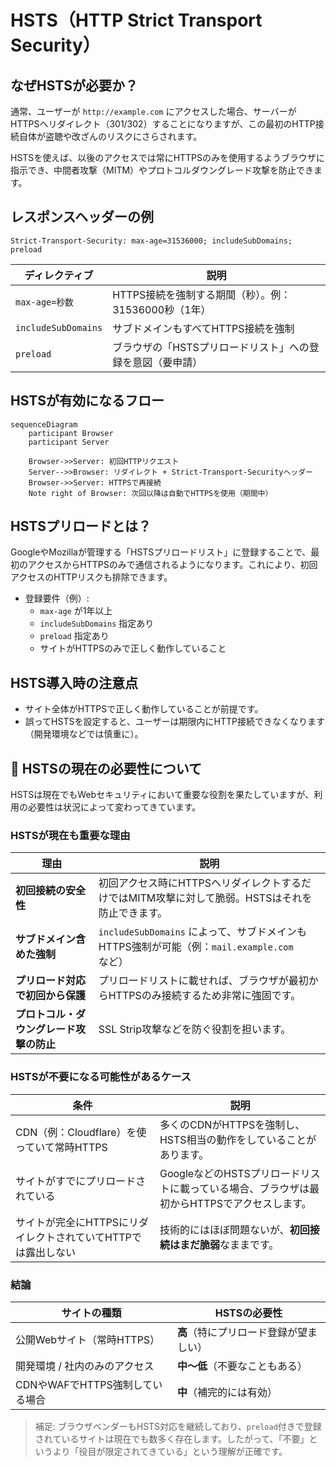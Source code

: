 # HSTS（HTTP Strict Transport Security）

## なぜHSTSが必要か？

通常、ユーザーが `http://example.com` にアクセスした場合、サーバーがHTTPSへリダイレクト（301/302）することになりますが、この最初のHTTP接続自体が盗聴や改ざんのリスクにさらされます。

HSTSを使えば、以後のアクセスでは常にHTTPSのみを使用するようブラウザに指示でき、中間者攻撃（MITM）やプロトコルダウングレード攻撃を防止できます。

## レスポンスヘッダーの例

```http
Strict-Transport-Security: max-age=31536000; includeSubDomains; preload
```

| ディレクティブ         | 説明                                                                 |
|------------------------|----------------------------------------------------------------------|
| `max-age=秒数`         | HTTPS接続を強制する期間（秒）。例：31536000秒（1年）               |
| `includeSubDomains`    | サブドメインもすべてHTTPS接続を強制                                |
| `preload`              | ブラウザの「HSTSプリロードリスト」への登録を意図（要申請）         |

## HSTSが有効になるフロー

```mermaid
sequenceDiagram
    participant Browser
    participant Server

    Browser->>Server: 初回HTTPリクエスト
    Server-->>Browser: リダイレクト + Strict-Transport-Securityヘッダー
    Browser->>Server: HTTPSで再接続
    Note right of Browser: 次回以降は自動でHTTPSを使用（期間中）
```

## HSTSプリロードとは？

GoogleやMozillaが管理する「HSTSプリロードリスト」に登録することで、最初のアクセスからHTTPSのみで通信されるようになります。これにより、初回アクセスのHTTPリスクも排除できます。

- 登録要件（例）:
  - `max-age` が1年以上
  - `includeSubDomains` 指定あり
  - `preload` 指定あり
  - サイトがHTTPSのみで正しく動作していること

## HSTS導入時の注意点

- サイト全体がHTTPSで正しく動作していることが前提です。
- 誤ってHSTSを設定すると、ユーザーは期限内にHTTP接続できなくなります（開発環境などでは慎重に）。

## 📌 HSTSの現在の必要性について

HSTSは現在でもWebセキュリティにおいて重要な役割を果たしていますが、利用の必要性は状況によって変わってきています。

### HSTSが現在も重要な理由

| 理由 | 説明 |
|------|------|
| **初回接続の安全性** | 初回アクセス時にHTTPSへリダイレクトするだけではMITM攻撃に対して脆弱。HSTSはそれを防止できます。 |
| **サブドメイン含めた強制** | `includeSubDomains` によって、サブドメインもHTTPS強制が可能（例：`mail.example.com`など） |
| **プリロード対応で初回から保護** | プリロードリストに載せれば、ブラウザが最初からHTTPSのみ接続するため非常に強固です。 |
| **プロトコル・ダウングレード攻撃の防止** | SSL Strip攻撃などを防ぐ役割を担います。 |

### HSTSが不要になる可能性があるケース

| 条件 | 説明 |
|------|------|
| CDN（例：Cloudflare）を使っていて常時HTTPS | 多くのCDNがHTTPSを強制し、HSTS相当の動作をしていることがあります。 |
| サイトがすでにプリロードされている | GoogleなどのHSTSプリロードリストに載っている場合、ブラウザは最初からHTTPSでアクセスします。 |
| サイトが完全にHTTPSにリダイレクトされていてHTTPでは露出しない | 技術的にはほぼ問題ないが、**初回接続はまだ脆弱**なままです。 |

### 結論

| サイトの種類 | HSTSの必要性 |
|---------------|----------------|
| 公開Webサイト（常時HTTPS） | **高**（特にプリロード登録が望ましい） |
| 開発環境 / 社内のみのアクセス | **中～低**（不要なこともある） |
| CDNやWAFでHTTPS強制している場合 | **中**（補完的には有効） |

> 補足: ブラウザベンダーもHSTS対応を継続しており、`preload`付きで登録されているサイトは現在でも数多く存在します。したがって、「不要」というより「役目が限定されてきている」という理解が正確です。